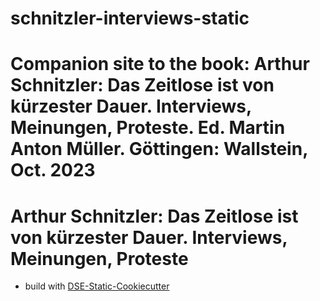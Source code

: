 # schnitzler-interviews-static
Companion site to the book: Arthur Schnitzler: Das Zeitlose ist von kürzester Dauer. Interviews, Meinungen, Proteste. Ed. Martin Anton Müller. Göttingen: Wallstein, Oct. 2023
=======
# Arthur Schnitzler: Das Zeitlose ist von kürzester Dauer. Interviews, Meinungen, Proteste


* build with [DSE-Static-Cookiecutter](https://github.com/acdh-oeaw/dse-static-cookiecutter)
